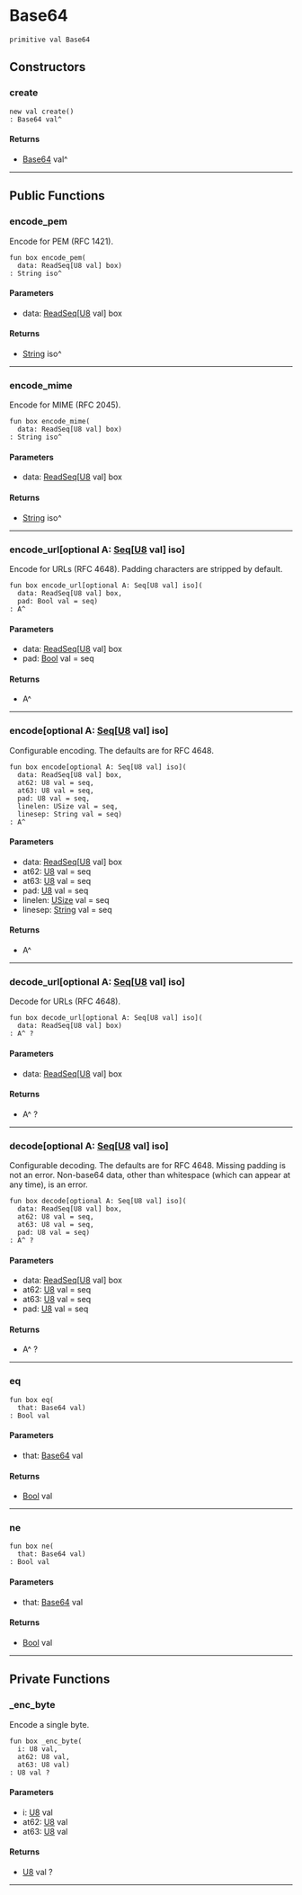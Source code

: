 # Base64

```pony
primitive val Base64
```

## Constructors

### create

```pony
new val create()
: Base64 val^
```

#### Returns

* [Base64](encode-base64-Base64) val^

---

## Public Functions

### encode_pem

Encode for PEM (RFC 1421).


```pony
fun box encode_pem(
  data: ReadSeq[U8 val] box)
: String iso^
```
#### Parameters

*   data: [ReadSeq](builtin-ReadSeq)\[[U8](builtin-U8) val\] box

#### Returns

* [String](builtin-String) iso^

---

### encode_mime

Encode for MIME (RFC 2045).


```pony
fun box encode_mime(
  data: ReadSeq[U8 val] box)
: String iso^
```
#### Parameters

*   data: [ReadSeq](builtin-ReadSeq)\[[U8](builtin-U8) val\] box

#### Returns

* [String](builtin-String) iso^

---

### encode_url\[optional A: [Seq](builtin-Seq)\[[U8](builtin-U8) val\] iso\]

Encode for URLs (RFC 4648). Padding characters are stripped by default.


```pony
fun box encode_url[optional A: Seq[U8 val] iso](
  data: ReadSeq[U8 val] box,
  pad: Bool val = seq)
: A^
```
#### Parameters

*   data: [ReadSeq](builtin-ReadSeq)\[[U8](builtin-U8) val\] box
*   pad: [Bool](builtin-Bool) val = seq

#### Returns

* A^

---

### encode\[optional A: [Seq](builtin-Seq)\[[U8](builtin-U8) val\] iso\]

Configurable encoding. The defaults are for RFC 4648.


```pony
fun box encode[optional A: Seq[U8 val] iso](
  data: ReadSeq[U8 val] box,
  at62: U8 val = seq,
  at63: U8 val = seq,
  pad: U8 val = seq,
  linelen: USize val = seq,
  linesep: String val = seq)
: A^
```
#### Parameters

*   data: [ReadSeq](builtin-ReadSeq)\[[U8](builtin-U8) val\] box
*   at62: [U8](builtin-U8) val = seq
*   at63: [U8](builtin-U8) val = seq
*   pad: [U8](builtin-U8) val = seq
*   linelen: [USize](builtin-USize) val = seq
*   linesep: [String](builtin-String) val = seq

#### Returns

* A^

---

### decode_url\[optional A: [Seq](builtin-Seq)\[[U8](builtin-U8) val\] iso\]

Decode for URLs (RFC 4648).


```pony
fun box decode_url[optional A: Seq[U8 val] iso](
  data: ReadSeq[U8 val] box)
: A^ ?
```
#### Parameters

*   data: [ReadSeq](builtin-ReadSeq)\[[U8](builtin-U8) val\] box

#### Returns

* A^ ?

---

### decode\[optional A: [Seq](builtin-Seq)\[[U8](builtin-U8) val\] iso\]

Configurable decoding. The defaults are for RFC 4648. Missing padding is
not an error. Non-base64 data, other than whitespace (which can appear at
any time), is an error.


```pony
fun box decode[optional A: Seq[U8 val] iso](
  data: ReadSeq[U8 val] box,
  at62: U8 val = seq,
  at63: U8 val = seq,
  pad: U8 val = seq)
: A^ ?
```
#### Parameters

*   data: [ReadSeq](builtin-ReadSeq)\[[U8](builtin-U8) val\] box
*   at62: [U8](builtin-U8) val = seq
*   at63: [U8](builtin-U8) val = seq
*   pad: [U8](builtin-U8) val = seq

#### Returns

* A^ ?

---

### eq

```pony
fun box eq(
  that: Base64 val)
: Bool val
```
#### Parameters

*   that: [Base64](encode-base64-Base64) val

#### Returns

* [Bool](builtin-Bool) val

---

### ne

```pony
fun box ne(
  that: Base64 val)
: Bool val
```
#### Parameters

*   that: [Base64](encode-base64-Base64) val

#### Returns

* [Bool](builtin-Bool) val

---

## Private Functions

### _enc_byte

Encode a single byte.


```pony
fun box _enc_byte(
  i: U8 val,
  at62: U8 val,
  at63: U8 val)
: U8 val ?
```
#### Parameters

*   i: [U8](builtin-U8) val
*   at62: [U8](builtin-U8) val
*   at63: [U8](builtin-U8) val

#### Returns

* [U8](builtin-U8) val ?

---

